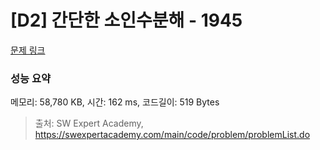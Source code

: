 # [D2] 간단한 소인수분해 - 1945 

[문제 링크](https://swexpertacademy.com/main/code/problem/problemDetail.do?contestProbId=AV5Pl0Q6ANQDFAUq) 

### 성능 요약

메모리: 58,780 KB, 시간: 162 ms, 코드길이: 519 Bytes



> 출처: SW Expert Academy, https://swexpertacademy.com/main/code/problem/problemList.do